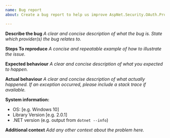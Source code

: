 ```yaml
---
name: Bug report
about: Create a bug report to help us improve AspNet.Security.OAuth.Providers

---
```


**Describe the bug**
_A clear and concise description of what the bug is. State which provider(s) the bug relates to._

**Steps To reproduce**
_A concise and repeatable example of how to illustrate the issue._

**Expected behaviour**
_A clear and concise description of what you expected to happen._

**Actual behaviour**
_A clear and concise description of what actually happened. If an exception occurred, please include a stack trace if available._

**System information:**
 - OS: [e.g. Windows 10]
 - Library Version [e.g. 2.0.1]
 - .NET version (e.g. output from `dotnet --info`)

**Additional context**
_Add any other context about the problem here._
